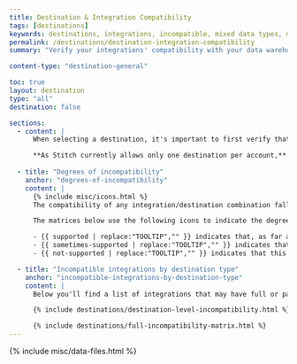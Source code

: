 ```yaml
---
title: Destination & Integration Compatibility
tags: [destinations]
keywords: destinations, integrations, incompatible, mixed data types, multiple data types, compatibility, compatible
permalink: /destinations/destination-integration-compatibility
summary: "Verify your integrations' compatibility with your data warehouse."

content-type: "destination-general"

toc: true
layout: destination
type: "all"
destination: false

sections:
  - content: |
      When selecting a destination, it's important to first verify that all the data sources you want to connect to Stitch will be compatible. 

      **As Stitch currently allows only one destination per account,** we recommend verifying your integrations' compatibility before connecting a destination. This will ensure that you can successfully connect and replicate data from all your sources.
  
  - title: "Degrees of incompatibility"
    anchor: "degrees-of-incompatibility"
    content: |
      {% include misc/icons.html %}
      The compatibility of any integration/destination combination falls into one of three categories: **always** compatible, **sometimes** compatible, and **never** compatible.

      The matrices below use the following icons to indicate the degree of incompatibility for an integration/destination combo:

      - {{ supported | replace:"TOOLTIP","" }} indicates that, as far as we know, this combo is **always** compatible.
      - {{ sometimes-supported | replace:"TOOLTIP","" }} indicates that this combo is **sometimes** compatible - there may be compatibility issues, but they're infrequent or parts of the integration may still be usable.
      - {{ not-supported | replace:"TOOLTIP","" }} indicates that this combo is **never** compatible. It's unlikely that Stitch will be able to load data from this integration into the given destination.

  - title: "Incompatible integrations by destination type"
    anchor: "incompatible-integrations-by-destination-type"
    content: |
      Below you'll find a list of integrations that may have full or partial incompatibility with any of Stitch's destination offerings.

      {% include destinations/destination-level-incompatibility.html %}

      {% include destinations/full-incompatibility-matrix.html %}
---
```

{% include misc/data-files.html %}